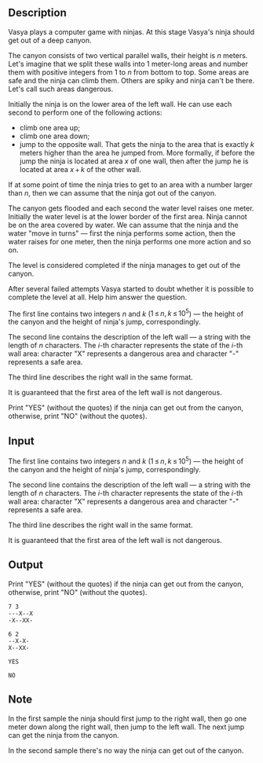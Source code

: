 ## Description

<div><p>Vasya plays a computer game with ninjas. At this stage Vasya's ninja should get out of a deep canyon.</p><p>The canyon consists of two vertical parallel walls, their height is <span class="tex-span"><i>n</i></span> meters. Let's imagine that we split these walls into <span class="tex-span">1</span> meter-long areas and number them with positive integers from <span class="tex-span">1</span> to <span class="tex-span"><i>n</i></span> from bottom to top. Some areas are safe and the ninja can climb them. Others are spiky and ninja can't be there. Let's call such areas <span class="tex-font-style-it">dangerous</span>.</p><p>Initially the ninja is on the lower area of the left wall. He can use each second to perform one of the following actions: </p><ul> <li> climb one area up; </li><li> climb one area down; </li><li> jump to the opposite wall. That gets the ninja to the area that is exactly <span class="tex-span"><i>k</i></span> meters higher than the area he jumped from. More formally, if before the jump the ninja is located at area <span class="tex-span"><i>x</i></span> of one wall, then after the jump he is located at area <span class="tex-span"><i>x</i> + <i>k</i></span> of the other wall. </li></ul><p>If at some point of time the ninja tries to get to an area with a number larger than <span class="tex-span"><i>n</i></span>, then we can assume that the ninja got out of the canyon.</p><p>The canyon gets flooded and each second the water level raises one meter. Initially the water level is at the lower border of the first area. Ninja cannot be on the area covered by water. We can assume that the ninja and the water "move in turns" — first the ninja performs some action, then the water raises for one meter, then the ninja performs one more action and so on.</p><p>The level is considered completed if the ninja manages to get out of the canyon.</p><p>After several failed attempts Vasya started to doubt whether it is possible to complete the level at all. Help him answer the question.</p></div><div class="input-specification"><p>The first line contains two integers <span class="tex-span"><i>n</i></span> and <span class="tex-span"><i>k</i></span> (<span class="tex-span">1 ≤ <i>n</i>, <i>k</i> ≤ 10<sup class="upper-index">5</sup></span>) — the height of the canyon and the height of ninja's jump, correspondingly.</p><p>The second line contains the description of the left wall — a string with the length of <span class="tex-span"><i>n</i></span> characters. The <span class="tex-span"><i>i</i></span>-th character represents the state of the <span class="tex-span"><i>i</i></span>-th wall area: character "<span class="tex-font-style-tt">X</span>" represents a dangerous area and character "<span class="tex-font-style-tt">-</span>" represents a safe area.</p><p>The third line describes the right wall in the same format.</p><p>It is guaranteed that the first area of the left wall is not dangerous.</p></div><div class="output-specification"><p>Print "<span class="tex-font-style-tt">YES</span>" (without the quotes) if the ninja can get out from the canyon, otherwise, print "<span class="tex-font-style-tt">NO</span>" (without the quotes).</p></div>

## Input

<p>The first line contains two integers <span class="tex-span"><i>n</i></span> and <span class="tex-span"><i>k</i></span> (<span class="tex-span">1 ≤ <i>n</i>, <i>k</i> ≤ 10<sup class="upper-index">5</sup></span>) — the height of the canyon and the height of ninja's jump, correspondingly.</p><p>The second line contains the description of the left wall — a string with the length of <span class="tex-span"><i>n</i></span> characters. The <span class="tex-span"><i>i</i></span>-th character represents the state of the <span class="tex-span"><i>i</i></span>-th wall area: character "<span class="tex-font-style-tt">X</span>" represents a dangerous area and character "<span class="tex-font-style-tt">-</span>" represents a safe area.</p><p>The third line describes the right wall in the same format.</p><p>It is guaranteed that the first area of the left wall is not dangerous.</p>

## Output

<p>Print "<span class="tex-font-style-tt">YES</span>" (without the quotes) if the ninja can get out from the canyon, otherwise, print "<span class="tex-font-style-tt">NO</span>" (without the quotes).</p>





```input1
7 3
---X--X
-X--XX-

```




```input2
6 2
--X-X-
X--XX-

```




```output1
YES

```




```output2
NO

```



## Note

<p>In the first sample the ninja should first jump to the right wall, then go one meter down along the right wall, then jump to the left wall. The next jump can get the ninja from the canyon. </p><p>In the second sample there's no way the ninja can get out of the canyon.</p>
